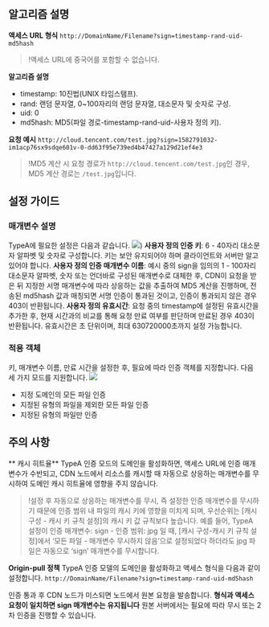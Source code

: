 ## 알고리즘 설명
**액세스 URL 형식**
`http://DomainName/Filename?sign=timestamp-rand-uid-md5hash`

>!액세스 URL에 중국어를 포함할 수 없습니다.

**알고리즘 설명**
- timestamp: 10진법(UNIX 타임스탬프).
- rand: 랜덤 문자열, 0~100자리의 랜덤 문자열, 대소문자 및 숫자로 구성.
- uid: 0
- md5hash: MD5(파일 경로-timestamp-rand-uid-사용자 정의 키).

**요청 예시**
`http://cloud.tencent.com/test.jpg?sign=1582791032-im1acp76sx9sdqe601v-0-dd63f95e739ed4b47427a129d21ef4e3`

>!MD5 계산 시 요청 경로가 `http://cloud.tencent.com/test.jpg`인 경우, MD5 계산 경로는 `/test.jpg`입니다.

## 설정 가이드
### 매개변수 설명
TypeA에 필요한 설정은 다음과 같습니다.
![](https://main.qcloudimg.com/raw/b7da5881cba4ad972aa11f43bc2bc2ca.png))
**사용자 정의 인증 키**: 6 - 40자리 대소문자 알파벳 및 숫자로 구성합니다. 키는 보안 유지되어야 하며 클라이언트와 서버만 알고 있어야 합니다.
**사용자 정의 인증 매개변수 이름**: 예시 중의 sign을 임의의 1 - 100자리 대소문자 알파벳, 숫자 또는 언더바로 구성된 매개변수로 대체한 후, CDN이 요청을 받은 뒤 지정한 서명 매개변수에 따라 상응하는 값을 추출하여 MD5 계산을 진행하며, 전송된 md5hash 값과 매칭되면 서명 인증이 통과된 것이고, 인증이 통과되지 않은 경우 403이 반환됩니다.
**사용자 정의 유효시간**: 요청 중의 timestamp에 설정된 유효시간을 추가한 후, 현재 시간과의 비교를 통해 요청 만료 여부를 판단하며 만료된 경우 403이 반환됩니다. 유효시간은 초 단위이며, 최대 630720000초까지 설정 가능합니다.

### 적용 객체
키, 매개변수 이름, 만료 시간을 설정한 후, 필요에 따라 인증 객체를 지정합니다. 다음 세 가지 모드를 지원합니다.
![](https://main.qcloudimg.com/raw/148f6319984b1f3d99ccb186666cb425.png)

+ 지정 도메인의 모든 파일 인증
+ 지정된 유형의 파일을 제외한 모든 파일 인증
+ 지정된 유형의 파일만 인증

## 주의 사항
** 캐시 히트율**
TypeA 인증 모드의 도메인을 활성화하면, 액세스 URL에 인증 매개변수가 수반되고, CDN 노드에서 리소스를 캐시할 때 자동으로 상응하는 매개변수를 무시하여 도메인 캐시 히트율에 영향을 주지 않습니다.
>!설정 후 자동으로 상응하는 매개변수를 무시, 즉 설정한 인증 매개변수를 무시하기 때문에 인증 범위 내 파일의 캐시 키에 영향을 미치게 되며, 우선순위는 [캐시 구성 - 캐시 키 규칙 설정]의 캐시 키 값 규칙보다 높습니다.
예를 들어, TypeA 설정이 인증 매개변수: sign - 인증 범위: jpg 일 때, [캐시 구성-캐시 키 규칙 설정]에서 ‘모든 파일 - 매개변수 무시하지 않음’으로 설정되었다 하더라도 jpg 파일은 자동으로 ‘sign’ 매개변수를 무시합니다.


**Origin-pull 정책**
TypeA 인증 모델의 도메인을 활성화하고 액세스 형식을 다음과 같이 설정합니다.
`http://DomainName/Filename?sign=timestamp-rand-uid-md5hash`

인증 통과 후 CDN 노드가 미스되면 노드에서 원본 요청을 발송합니다. **형식과 액세스 요청이 일치하면 sign 매개변수는 유지됩니다** 원본 서버에서는 필요에 따라 무시 또는 2차 인증을 진행할 수 있습니다.
